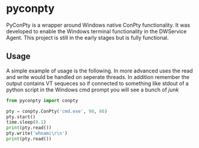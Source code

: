 # pyconpty

PyConPty is a wrapper around Windows native ConPty functionality. It was developed to enable the Windows terminal functionality in the DWService Agent. This project is still in the early stages but is fully functional. 

## Usage

A simple example of usage is the following. In more advanced uses the read and write would be handled on seperate threads. In addition remember the output contains VT sequeces so if connected to something like stdout of a python script in the Windows cmd prompt you will see a bunch of *junk*

```python
from pyconpty import conpty

pty = conpty.ConPty('cmd.exe', 90, 66)
pty.start()
time.sleep(0.1)
print(pty.read())
pty.write('whoami\r\n')
print(pty.read())
```
